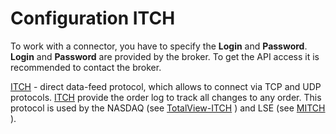# Configuration ITCH

To work with a connector, you have to specify the **Login** and **Password**. **Login** and **Password** are provided by the broker. To get the API access it is recommended to contact the broker.

[ITCH](ITCH.md) \- direct data\-feed protocol, which allows to connect via TCP and UDP protocols. [ITCH](ITCH.md) provide the order log to track all changes to any order. This protocol is used by the NASDAQ (see [TotalView\-ITCH](https://www.nasdaqtrader.com/Trader.aspx?id=Totalview2) ) and LSE (see [MITCH](https://www.londonstockexchange.com) ). 
